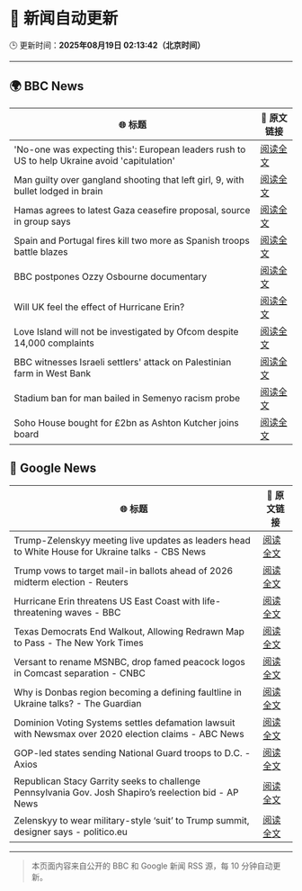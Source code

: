 # 🧠 新闻自动更新

🕒 更新时间：**2025年08月19日 02:13:42（北京时间）**

---

## 🌍 BBC News

| 🌐 标题 | 🔗 原文链接 |
|--------|-------------|
| 'No-one was expecting this': European leaders rush to US to help Ukraine avoid 'capitulation' | [阅读全文](https://www.bbc.com/news/articles/c9d0v8ljw3no?at_medium=RSS&at_campaign=rss) |
| Man guilty over gangland shooting that left girl, 9, with bullet lodged in brain | [阅读全文](https://www.bbc.com/news/articles/c939v7gejlpo?at_medium=RSS&at_campaign=rss) |
| Hamas agrees to latest Gaza ceasefire proposal, source in group says | [阅读全文](https://www.bbc.com/news/articles/ckgjye15zdlo?at_medium=RSS&at_campaign=rss) |
| Spain and Portugal fires kill two more as Spanish troops battle blazes | [阅读全文](https://www.bbc.com/news/articles/cz60y7npl32o?at_medium=RSS&at_campaign=rss) |
| BBC postpones Ozzy Osbourne documentary | [阅读全文](https://www.bbc.com/news/articles/cly41jzxxmpo?at_medium=RSS&at_campaign=rss) |
| Will UK feel the effect of Hurricane Erin? | [阅读全文](https://www.bbc.com/weather/articles/cg7jy3jk2e4o?at_medium=RSS&at_campaign=rss) |
| Love Island will not be investigated by Ofcom despite 14,000 complaints | [阅读全文](https://www.bbc.com/news/articles/cj4wlpvdzjyo?at_medium=RSS&at_campaign=rss) |
| BBC witnesses Israeli settlers' attack on Palestinian farm in West Bank | [阅读全文](https://www.bbc.com/news/articles/cewy88jle0eo?at_medium=RSS&at_campaign=rss) |
| Stadium ban for man bailed in Semenyo racism probe | [阅读全文](https://www.bbc.com/news/articles/clyvdp2n205o?at_medium=RSS&at_campaign=rss) |
| Soho House bought for £2bn as Ashton Kutcher joins board | [阅读全文](https://www.bbc.com/news/articles/ckgjy4d01jwo?at_medium=RSS&at_campaign=rss) |

## 📰 Google News

| 🌐 标题 | 🔗 原文链接 |
|--------|-------------|
| Trump-Zelenskyy meeting live updates as leaders head to White House for Ukraine talks - CBS News | [阅读全文](https://news.google.com/rss/articles/CBMiiAFBVV95cUxNSGgzMXRXSVVLbENzQ0FMZ1laejN0bDNOWFRzMWFGR1NRbzRjdGZzNDkzYVVZdVdxLUdvalFuSkM2Y21lWXJ2bHJUTGV5S3NxWjVmZ2tBMHYwLTVxUjFhNmNJai1hZzdsWkJfZkQ4TUdPbWFCZTA5VFJvYngyUF9qRUZfSjd6RjdN0gGOAUFVX3lxTE52LThkNXJ3MGhlMFRCYlFOVmE1bGpUZGVkR3cxaXcweFhudTAyYUdFUmRxWURTOXctN0RVX1JHbzUwblBWbWoyWG5TWWNjMXFLUXhPMFgwOUwweVBRVEQ3am1ULWNZZ0RONDFXcVNDZjRzQjdZNTE3WGdqY0xGU1kxeGhzMVlQWkFBd2FJdEE?oc=5) |
| Trump vows to target mail-in ballots ahead of 2026 midterm election - Reuters | [阅读全文](https://news.google.com/rss/articles/CBMiqgFBVV95cUxOSU56ajV6RG9xV3hwczhvOW5DR1lLQ0pYZ2NHaTY0VFowUzY4aGhiVWxrYl9hWTBjUXh4NThZanZycHdUY0U2SkxCLXNpZkdacFYxV19vTFg1Q29JcWlwM3AzRGtGWmkyaVJCeDlwT25qUXNRZEs5N2JUWUhHUldmWVRRZDlWamlHTHZXV1hkb0pSZDJwZjU2anItc0E2OWFzTUtiNzdpa2ZBZw?oc=5) |
| Hurricane Erin threatens US East Coast with life-threatening waves - BBC | [阅读全文](https://news.google.com/rss/articles/CBMiWkFVX3lxTE1tXzZzR3VvMTdGS2NpLXZkTTlVVDVaX1ZCTFpUQml4aVFZclBud1RWNTg5c2NxcktnUUtwcnFMSzBoazc0cDJFbklyVGRNMTZCWkpibnI0MEcxUdIBX0FVX3lxTE1DRThuRHJXQ3BYVzUtbTNIV1k5eWdZcjMyeVNHdVBIN1pPUlZocmRmbTZPLTRHVWJyTkpFeWFDOERtQUhWcmRlZEVfYmNoX0tmMko0RVpYeGs5OWo2V0g4?oc=5) |
| Texas Democrats End Walkout, Allowing Redrawn Map to Pass - The New York Times | [阅读全文](https://news.google.com/rss/articles/CBMiggFBVV95cUxPMkhfa3NYeElrNzVMSXl2cGowNkdYQkVBV1RwSGxwLWlidENkQlNmLXZEN1MzTk5udThFdWowMVptUnVrMm5yNHNXMl9ZVndVVHdWRnhWV2pLNXJ4NmZYX1dVdlhlRVJpYjN1T0t1RllJRzVPTTRjX1V2bXdEODRGQ0Fn?oc=5) |
| Versant to rename MSNBC, drop famed peacock logos in Comcast separation - CNBC | [阅读全文](https://news.google.com/rss/articles/CBMihgFBVV95cUxQNFlEUWIyUFpXS2dNaEUyZEpFckQtYnhWRXlVWVNfcHRxMkZnSm5WUWJZVGVMSkVBMHRXTDEtcXV0QmtMcWdnQ1A0NzAzaG5NbmlZTnBMUlA5Vnh6YVdtTkpkSnE1MUVQa1pYVXNEY0ZyYW5sOFhWOXFKcTBoSVZlUzFyWmRjd9IBiwFBVV95cUxPeVZDcGpoOExQcE9wQ091X210RVV0TWN5MVBybkRhQ0NPYlBYaEI4bV9ROUR1UG13WHJWZUF6aTUzTXJRZy1RUURoTXc1bktDS0VqYWdDcGlZUGxFU0hkYmtoWjNUeHRBMjR6VTRhVDNrb3BSWE5lRXBLNGpQV0poMXRsVFFJQVF3Q0Fj?oc=5) |
| Why is Donbas region becoming a defining faultline in Ukraine talks? - The Guardian | [阅读全文](https://news.google.com/rss/articles/CBMiqAFBVV95cUxQM2hzalRZU2U4RGdRcWJUYVBYVUhVeVZ4eFZULW1LcENXVkxZeUllZ005MnVqeTY3UHlEUExkZkFfbjJGZW1qTHRRWENRbVIxVWU4WTNvVk1BcndiMnVqd1JPbnlXazB2a00tT0cydENuLVJJWHVOa09VMUgyc0F1bk1CSEx3M1ZYZHZNWjBEdC1lWjdHUFlBWWYtYWRuUjVfaXJuT2p1OVc?oc=5) |
| Dominion Voting Systems settles defamation lawsuit with Newsmax over 2020 election claims - ABC News | [阅读全文](https://news.google.com/rss/articles/CBMirAFBVV95cUxQQ0psbnl1R1ZKakpHY3RHWHdYb3g3SWxoZFVkZnlSVWs2RmEtVDNuZUhkbUZ5TVI4OHFwaHJ3RFdTRHNER1QyUEVaZlg0SjNEZ09pVkRxODBldGJCbmQxYnE3eU5mVDN3T04wbjZwbi1HWkN5b2tzRDlvNFZ1ZDI4My1tUHhfUXhZWEFYV1UwOVotNjlmOTNUTU40TjY4cUI0ZWREdEJTMkxydUpn0gGyAUFVX3lxTE5jaEFXN19HRkRjbTItLUcyYVM3bGFZc3o4UTFkbmVoUXNHaGpZU09wbWpLek9hSzRvc3dsTHF2aGhNNHhJYkQtTFYtSm10RmU2cVlESC1yRk1ZdGVqVFBKUGJVM2IyeTR4N1FoV29Qd3owYzA1eWQwaWx5a3pZR0lkY2xTa0xfXzV4LThYbU5XUkpuRWJfLVVJV3VOVDdJZnJHVkZDTW5NcjA5SVRYSXVnekE?oc=5) |
| GOP-led states sending National Guard troops to D.C. - Axios | [阅读全文](https://news.google.com/rss/articles/CBMie0FVX3lxTE5XVVpjVFRlQk1weTZOcDZUbHp4TkJhVk51OE84X2hGRjZpU2hqcUpsclJrOW85RnNOMkZ6RFA5VER1ZlpBVC1jaHRKdzU3MUdyTmo5djZLejV2bjNuZGtsWjQ4Z0x2VTJJbzJ4MlhxVDVzcTNUZzc1VV8xNA?oc=5) |
| Republican Stacy Garrity seeks to challenge Pennsylvania Gov. Josh Shapiro’s reelection bid - AP News | [阅读全文](https://news.google.com/rss/articles/CBMiuAFBVV95cUxOUlQ4c2pUODdSLTlCX3M3UnU3dlg5OWJEZ2RqQmUyZnp5NW5PdjZEQzZncm50VFgxVFY1UWtKeE4zc1Fjc0tMTkwtYVVkdTlvZ1ZaQTlTVEpTbldOQUlKYXc1SFpmYzVtaG92Q2ZTSXhzdmdNUHZZMzdtcjkwVk9CYWlWdGtnUUVYRVlTbTk3V1NObW55M1hSNUh6UWlhalZMSzdpb2RFZF9vUWxTandCcDhEQXZGNFN6?oc=5) |
| Zelenskyy to wear military-style ‘suit’ to Trump summit, designer says - politico.eu | [阅读全文](https://news.google.com/rss/articles/CBMiogFBVV95cUxNeGIxc2pBMDhjUU0wdjdfSHowRVRnZkZrYmlrbnZsTVpsR3FZWUJBMHgzckFiQXMwajRCcnNIX3Nwc1lnNW92SG1majJMd1dJRmRhdU1WbElDd2YtU2dULTBaQWFOc1NFdjI2NWJwWjF2b0FnVWo5TVNuTzVzXzF3dkNXeE5fMHRwMmtka2lPclI0YTdCNUNMYUpOTXJYdFA0NUE?oc=5) |

---
> 本页面内容来自公开的 BBC 和 Google 新闻 RSS 源，每 10 分钟自动更新。